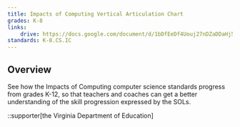```yaml
---
title: Impacts of Computing Vertical Articulation Chart
grades: K-8
links:
    drive: https://docs.google.com/document/d/1bDfEeDf4Uouj27nDZaDDaHj5n_YvahDhyr0vReqUIZI/edit?usp=drive_link
standards: K-8.CS.IC
---
```


## Overview

See how the Impacts of Computing computer science standards progress from grades K-12, so that teachers and coaches can get a better understanding of the skill progression expressed by the SOLs.

::supporter[the Virginia Department of Education]